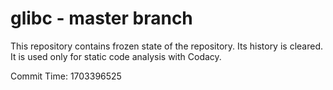 # glibc - master branch

This repository contains frozen state of the repository.
Its history is cleared. It is used only for static code
analysis with Codacy.

Commit Time: 1703396525